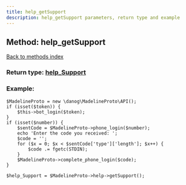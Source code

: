 ```yaml
---
title: help_getSupport
description: help_getSupport parameters, return type and example
---
```

## Method: help\_getSupport  
[Back to methods index](index.md)




### Return type: [help\_Support](../types/help_Support.md)

### Example:


```
$MadelineProto = new \danog\MadelineProto\API();
if (isset($token)) {
    $this->bot_login($token);
}
if (isset($number)) {
    $sentCode = $MadelineProto->phone_login($number);
    echo 'Enter the code you received: ';
    $code = '';
    for ($x = 0; $x < $sentCode['type']['length']; $x++) {
        $code .= fgetc(STDIN);
    }
    $MadelineProto->complete_phone_login($code);
}

$help_Support = $MadelineProto->help->getSupport();
```